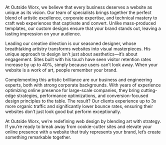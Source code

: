 At Outside Worx, we believe that every business deserves a website as unique as its vision. Our team of specialists brings together the perfect blend of artistic excellence, corporate expertise, and technical mastery to craft web experiences that captivate and convert. Unlike mass-produced templates, our custom designs ensure that your brand stands out, leaving a lasting impression on your audience.

Leading our creative direction is our seasoned designer, whose breathtaking artistry transforms websites into visual masterpieces. His unique approach to design isn't just about aesthetics—it’s about engagement. Sites built with his touch have seen visitor retention rates increase by up to 40%, simply because users can’t look away. When your website is a work of art, people remember your brand.

Complementing this artistic brilliance are our business and engineering experts, both with strong corporate backgrounds. With years of experience optimizing online presence for large-scale companies, they bring cutting-edge strategies, performance optimizations, and conversion-focused design principles to the table. The result? Our clients experience up to 3x more organic traffic and significantly lower bounce rates, ensuring their websites don’t just look good but perform exceptionally.

At Outside Worx, we’re redefining web design by blending art with strategy. If you’re ready to break away from cookie-cutter sites and elevate your online presence with a website that truly represents your brand, let’s create something remarkable together.
